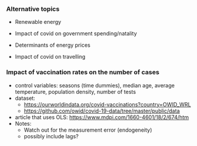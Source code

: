 ### Alternative topics

- Renewable energy

- Impact of covid on government spending/natality

- Determinants of energy prices

- Impact of covid on travelling



### Impact of vaccination rates on the number of cases

- control variables: seasons (time dummies), median age, average temperature, population density, number of tests
- dataset:
  -  https://ourworldindata.org/covid-vaccinations?country=OWID_WRL
  - https://github.com/owid/covid-19-data/tree/master/public/data
- article that uses OLS: https://www.mdpi.com/1660-4601/18/2/674/htm
- Notes: 
  - Watch out for the measurement error (endogeneity)
  - possibly include lags?